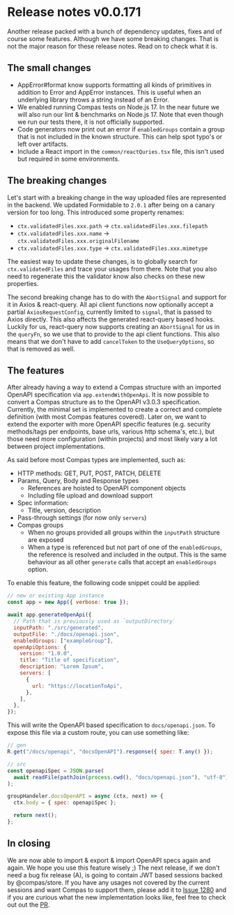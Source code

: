 # Release notes v0.0.171

Another release packed with a bunch of dependency updates, fixes and of course
some features. Although we have some breaking changes. That is not the major
reason for these release notes. Read on to check what it is.

## The small changes

- AppError#format know supports formatting all kinds of primitives in addition
  to Error and AppError instances. This is useful when an underlying library
  throws a string instead of an Error.
- We enabled running Compas tests on Node.js 17. In the near future we will also
  run our lint & benchmarks on Node.js 17. Note that even though we run our
  tests there, it is not officially supported.
- Code generators now print out an error if `enabledGroups` contain a group that
  is not included in the known structure. This can help spot typo's or left over
  artifacts.
- Include a React import in the `common/reactQuries.tsx` file, this isn't used
  but required in some environments.

## The breaking changes

Let's start with a breaking change in the way uploaded files are represented in
the backend. We updated Formidable to `2.0.1` after being on a canary version
for too long. This introduced some property renames:

- `ctx.validatedFiles.xxx.path` -> `ctx.validatedFiles.xxx.filepath`
- `ctx.validatedFiles.xxx.name` -> `ctx.validatedFiles.xxx.originalFilename`
- `ctx.validatedFiles.xxx.type` -> `ctx.validatedFiles.xxx.mimetype`

The easiest way to update these changes, is to globally search for
`ctx.validatedFiles` and trace your usages from there. Note that you also need
to regenerate this the validator know also checks on these new properties.

The second breaking change has to do with the `AbortSignal` and support for it
in Axios & react-query. All api client functions now optionally accept a partial
`AxiosRequestConfig`, currently limited to `signal`, that is passed to Axios
directly. This also affects the generated react-query based hooks. Luckily for
us, react-query now supports creating an `AbortSignal` for us in the `queryFn`,
so we use that to provide to the api client functions. This also means that we
don't have to add `cancelToken` to the `UseQueryOptions`, so that is removed as
well.

## The features

After already having a way to extend a Compas structure with an imported OpenAPI
specification via `app.extendWithOpenApi`. It is now possible to convert a
Compas structure as to the OpenAPI v3.0.3 specification. Currently, the minimal
set is implemented to create a correct and complete definition (with most Compas
features covered). Later on, we want to extend the exporter with more OpenAPI
specific features (e.g. security methods/tags per endpoints, base urls, various
http schema's, etc.), but those need more configuration (within projects) and
most likely vary a lot between project implementations.

As said before most Compas types are implemented, such as:

- HTTP methods: GET, PUT, POST, PATCH, DELETE
- Params, Query, Body and Response types
  - References are hoisted to OpenAPI component objects
  - Including file upload and download support
- Spec information:
  - Title, version, description
- Pass-through settings (for now only `servers`)
- Compas groups
  - When no groups provided all groups within the `inputPath` structure are
    exposed
  - When a type is referenced but not part of one of the `enabledGroups`, the
    reference is resolved and included in the output. This is the same behaviour
    as all other `generate` calls that accept an `enabledGroups` option.

To enable this feature, the following code snippet could be applied:

```js
// new or existing App instance
const app = new App({ verbose: true });

await app.generateOpenApi({
  // Path that is previously used as `outputDirectory`
  inputPath: "./src/generated",
  outputFile: "./docs/openapi.json",
  enabledGroups: ["exampleGroup"],
  openApiOptions: {
    version: "1.0.0",
    title: "Title of specification",
    description: "Lorem Ipsum",
    servers: [
      {
        url: "https://locationToApi",
      },
    ],
  },
});
```

This will write the OpenAPI based specification to `docs/openapi.json`. To
expose this file via a custom route, you can use something like:

```js
// gen
R.get("/docs/openapi", "docsOpenAPI").response({ spec: T.any() });

// src
const openapiSpec = JSON.parse(
  await readFile(pathJoin(process.cwd(), "docs/openapi.json"), "utf-8"),
);

groupHandeler.docsOpenAPI = async (ctx, next) => {
  ctx.body = { spec: openapiSpec };

  return next();
};
```

## In closing

We are now able to import & export & import OpenAPI specs again and again. We
hope you use this feature wisely ;) The next release, if we don't need a bug fix
release (A), is going to contain JWT based sessions backed by @compas/store. If
you have any usages not covered by the current sessions and want Compas to
support them, please add it to
[Issue 1280](https://github.com/compasjs/compas/issues/1280) and if you are
curious what the new implementation looks like, feel free to check out out the
[PR](https://github.com/compasjs/compas/pull/1302).
